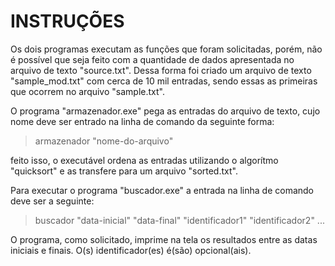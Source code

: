 # INSTRUÇÕES

Os dois programas executam as funções que foram solicitadas, porém, não é possível que seja feito com a quantidade de dados apresentada no arquivo de texto "source.txt". Dessa forma foi criado um arquivo de texto "sample_mod.txt" com cerca de 10 mil entradas, sendo essas as primeiras que ocorrem no arquivo "sample.txt".

O programa "armazenador.exe" pega as entradas do arquivo de texto, cujo nome deve ser entrado na linha de comando da seguinte forma:

> armazenador "nome-do-arquivo"

feito isso, o executável ordena as entradas utilizando o algorítmo "quicksort" e as transfere para um arquivo "sorted.txt".

Para executar o programa "buscador.exe" a entrada na linha de comando deve ser a seguinte:

> buscador "data-inicial" "data-final" "identificador1" "identificador2" ... 

O programa, como solicitado, imprime na tela os resultados entre as datas iniciais e finais. O(s) identificador(es) é(são) opcional(ais).